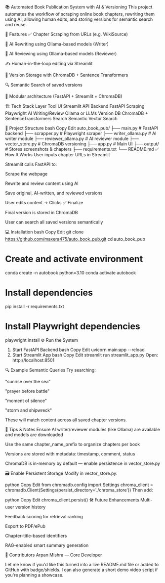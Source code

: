 📚 Automated Book Publication System with AI & Versioning
This project automates the workflow of scraping online book chapters, rewriting them using AI, allowing human edits, and storing versions for semantic search and reuse.

🚀 Features
✅ Chapter Scraping from URLs (e.g. WikiSource)

🤖 AI Rewriting using Ollama-based models (Writer)

🧠 AI Reviewing using Ollama-based models (Reviewer)

✍️ Human-in-the-loop editing via Streamlit

🧾 Version Storage with ChromaDB + Sentence Transformers

🔍 Semantic Search of saved versions

🧱 Modular architecture (FastAPI + Streamlit + ChromaDB)

🏗️ Tech Stack
Layer	Tool
UI	Streamlit
API Backend	FastAPI
Scraping	Playwright
AI Writing/Review	Ollama or LLMs
Version DB	ChromaDB + SentenceTransformers
Search	Semantic Vector Search

📁 Project Structure
bash
Copy
Edit
auto_book_pub/
├── main.py                     # FastAPI backend
├── scrapper.py                 # Playwright scraper
├── writer_ollama.py           # AI writer module
├── reviewer_ollama.py         # AI reviewer module
├── vector_store.py            # ChromaDB versioning
├── app.py                     # Main UI
├── output/                    # Stores screenshots & chapters
├── requirements.txt
└── README.md
✅ How It Works
User inputs chapter URLs in Streamlit

Streamlit calls FastAPI to:

Scrape the webpage

Rewrite and review content using AI

Save original, AI-written, and reviewed versions

User edits content → Clicks ✅ Finalize

Final version is stored in ChromaDB

User can search all saved versions semantically

💻 Installation
bash
Copy
Edit
git clone https://github.com/maxera475/auto_book_pub.git
cd auto_book_pub

# Create and activate environment
conda create -n autobook python=3.10
conda activate autobook

# Install dependencies
pip install -r requirements.txt

# Install Playwright dependencies
playwright install
⚙️ Run the System
1. Start FastAPI Backend
bash
Copy
Edit
uvicorn main:app --reload
2. Start Streamlit App
bash
Copy
Edit
streamlit run streamlit_app.py
Open: http://localhost:8501

🔍 Example Semantic Queries
Try searching:

"sunrise over the sea"

"prayer before battle"

"moment of silence"

"storm and shipwreck"

These will match content across all saved chapter versions.

🧠 Tips & Notes
Ensure AI writer/reviewer modules (like Ollama) are available and models are downloaded

Use the same chapter_name_prefix to organize chapters per book

Versions are stored with metadata: timestamp, comment, status

ChromaDB is in-memory by default — enable persistence in vector_store.py

🗃️ Enable Persistent Storage
Modify in vector_store.py:

python
Copy
Edit
from chromadb.config import Settings
chroma_client = chromadb.Client(Settings(persist_directory='./chroma_store'))
Then add:

python
Copy
Edit
chroma_client.persist()
🛠️ Future Enhancements
 Multi-user version history

 Feedback scoring for retrieval ranking

 Export to PDF/ePub

 Chapter-title-based identifiers

 RAG-enabled smart summary generation

🤝 Contributors
Arpan Mishra — Core Developer

Let me know if you'd like this turned into a live README.md file or added to GitHub with badge/shields. I can also generate a short demo video script if you're planning a showcase.
